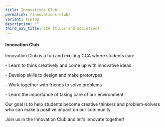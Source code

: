 ```yaml
---
title: Innovations Club
permalink: /innovations-club/
variant: tiptap
description: ""
third_nav_title: CCA (Clubs and Societies)
---
```

<h4><strong>Innovation Club</strong></h4>
<p>Innovation Club is a fun and exciting CCA where students can:</p>
<p>- Learn to think creatively and come up with innovative ideas</p>
<p>- Develop skills to design and make prototypes</p>
<p>- Work together with friends to solve problems</p>
<p>- Learn the importance of taking care of our environment</p>
<p>Our goal is to help students become creative thinkers and problem-solvers
who can make a positive impact on our community.</p>
<p>Join us in the Innovation Club and let's innovate together!</p>